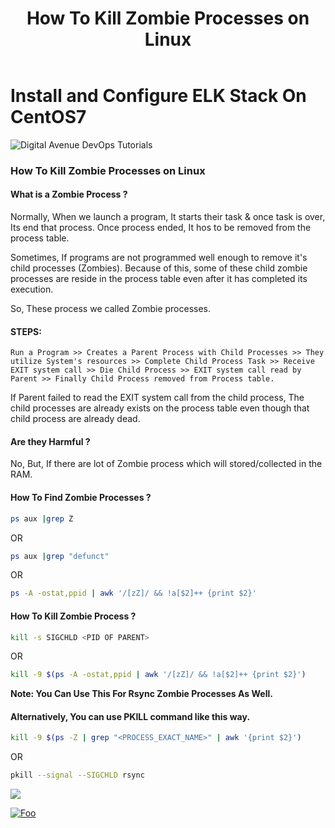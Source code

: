 ﻿---
layout: post
authors: [dimuthu_daundasekara]
title: 'How To Kill Zombie Processes on Linux'
image: /assets/img/post-imgs/zombie_process/Zombie_N_N.jpg
tags: [pfSense, Firewall, Captive Portal, WIFI]
category: devops
comments: true
last_modified_at: 2020-01-31
---

# Install and Configure ELK Stack On CentOS7

<img src="zombie_process/Zombie_N_N.jpg" width="auto" alt="Digital Avenue DevOps Tutorials">

### How To Kill Zombie Processes on Linux

#### What is a Zombie Process ?

Normally, When we launch a program, It starts their task & once task is over, Its end that process. Once process ended, It hos to be removed from the process table.

Sometimes, If programs are not programmed well enough to remove it's child processes (Zombies). Because of this, some of these child zombie processes are reside in the process table even after it has completed its execution.

So, These process we called Zombie processes.

#### STEPS:

`Run a Program >> Creates a Parent Process with Child Processes >> They utilize System's resources >> Complete Child Process Task >> Receive EXIT system call >> Die Child Process >> EXIT system call read by Parent >> Finally Child Process removed from Process table.`


If Parent failed to read the EXIT system call from the child process, The child processes are already exists on the process table even though that child process are already dead.

#### Are they Harmful ?

No, But, If there are lot of Zombie process which will stored/collected in the RAM.

#### How To Find Zombie Processes ? 

```bash
ps aux |grep Z
```


OR

```bash
ps aux |grep "defunct"
```


OR

```bash
ps -A -ostat,ppid | awk '/[zZ]/ && !a[$2]++ {print $2}'
```


#### How To Kill Zombie Process ?

```bash
kill -s SIGCHLD <PID OF PARENT>
```


OR

```bash
kill -9 $(ps -A -ostat,ppid | awk '/[zZ]/ && !a[$2]++ {print $2}')
```


**Note: You Can Use This For Rsync Zombie Processes As Well.**

#### Alternatively, You can use PKILL command like this way.

```bash
kill -9 $(ps -Z | grep "<PROCESS_EXACT_NAME>" | awk '{print $2}')
```


OR

```bash
pkill --signal --SIGCHLD rsync
```

[<img src="Docker-Installation/sub.gif">](https://www.youtube.com/channel/UCovlVsoRVItner26ZJPBjmQ?sub_confirmation=1) 

[![Foo](Docker-Installation/sub.gif)](https://www.youtube.com/channel/UCovlVsoRVItner26ZJPBjmQ?sub_confirmation=1)